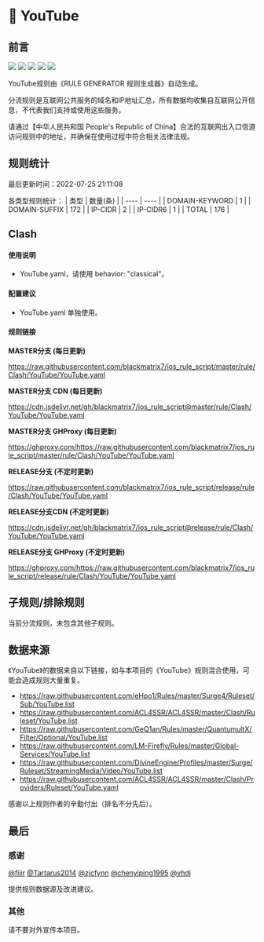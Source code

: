 # 🧸 YouTube

## 前言

![](https://shields.io/badge/-移除重复规则-ff69b4) ![](https://shields.io/badge/-DOMAIN与DOMAIN--SUFFIX合并-green) ![](https://shields.io/badge/-DOMAIN--SUFFIX间合并-critical) ![](https://shields.io/badge/-DOMAIN--SUFFIX与DOMAIN--KEYWORD合并-blue) ![](https://shields.io/badge/-IP--CIDR(6)合并-blueviolet) 

YouTube规则由《RULE GENERATOR 规则生成器》自动生成。

分流规则是互联网公共服务的域名和IP地址汇总，所有数据均收集自互联网公开信息，不代表我们支持或使用这些服务。

请通过【中华人民共和国 People's Republic of China】合法的互联网出入口信道访问规则中的地址，并确保在使用过程中符合相关法律法规。

## 规则统计

最后更新时间：2022-07-25 21:11:08

各类型规则统计：
| 类型 | 数量(条)  | 
| ---- | ----  |
| DOMAIN-KEYWORD | 1  | 
| DOMAIN-SUFFIX | 172  | 
| IP-CIDR | 2  | 
| IP-CIDR6 | 1  | 
| TOTAL | 176  | 


## Clash 

#### 使用说明
- YouTube.yaml，请使用 behavior: "classical"。

#### 配置建议
- YouTube.yaml 单独使用。

#### 规则链接
**MASTER分支 (每日更新)**

https://raw.githubusercontent.com/blackmatrix7/ios_rule_script/master/rule/Clash/YouTube/YouTube.yaml

**MASTER分支 CDN (每日更新)**

https://cdn.jsdelivr.net/gh/blackmatrix7/ios_rule_script@master/rule/Clash/YouTube/YouTube.yaml

**MASTER分支 GHProxy (每日更新)**

https://ghproxy.com/https://raw.githubusercontent.com/blackmatrix7/ios_rule_script/master/rule/Clash/YouTube/YouTube.yaml

**RELEASE分支 (不定时更新)**

https://raw.githubusercontent.com/blackmatrix7/ios_rule_script/release/rule/Clash/YouTube/YouTube.yaml

**RELEASE分支CDN (不定时更新)**

https://cdn.jsdelivr.net/gh/blackmatrix7/ios_rule_script@release/rule/Clash/YouTube/YouTube.yaml

**RELEASE分支 GHProxy (不定时更新)**

https://ghproxy.com/https://raw.githubusercontent.com/blackmatrix7/ios_rule_script/release/rule/Clash/YouTube/YouTube.yaml

## 子规则/排除规则


当前分流规则，未包含其他子规则。

## 数据来源

《YouTube》的数据来自以下链接，如与本项目的《YouTube》规则混合使用，可能会造成规则大量重复。

- https://raw.githubusercontent.com/eHpo1/Rules/master/Surge4/Ruleset/Sub/YouTube.list
- https://raw.githubusercontent.com/ACL4SSR/ACL4SSR/master/Clash/Ruleset/YouTube.list
- https://raw.githubusercontent.com/GeQ1an/Rules/master/QuantumultX/Filter/Optional/YouTube.list
- https://raw.githubusercontent.com/LM-Firefly/Rules/master/Global-Services/YouTube.list
- https://raw.githubusercontent.com/DivineEngine/Profiles/master/Surge/Ruleset/StreamingMedia/Video/YouTube.list
- https://raw.githubusercontent.com/ACL4SSR/ACL4SSR/master/Clash/Providers/Ruleset/YouTube.yaml


感谢以上规则作者的辛勤付出（排名不分先后）。

## 最后

### 感谢

[@fiiir](https://github.com/fiiir) [@Tartarus2014](https://github.com/Tartarus2014) [@zjcfynn](https://github.com/zjcfynn) [@chenyiping1995](https://github.com/chenyiping1995) [@vhdj](https://github.com/vhdj)

提供规则数据源及改进建议。

### 其他

请不要对外宣传本项目。